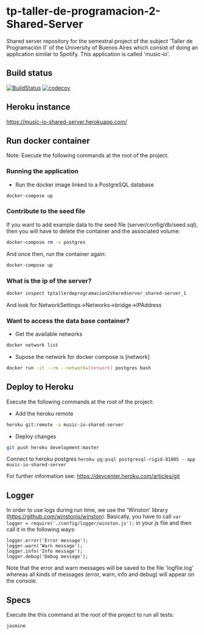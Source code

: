 # tp-taller-de-programacion-2-Shared-Server
Shared server repository for the semestral project of the subject 'Taller de Programación II'
of the University of Buenos Aires which consist of doing an application similar to Spotify.
This application is called 'music-io'.

## Build status
[![BuildStatus](https://travis-ci.org/lmasello/Tp-Taller-de-Programacion-2-Shared-Server.svg?branch=development)](https://travis-ci.org/lmasello/Tp-Taller-de-Programacion-2-Shared-Server)
[![codecov](https://codecov.io/gh/lmasello/Tp-Taller-de-Programacion-2-Shared-Server/branch/development/graph/badge.svg)](https://codecov.io/gh/lmasello/Tp-Taller-de-Programacion-2-Shared-Server)


## Heroku instance
https://music-io-shared-server.herokuapp.com/

## Run docker container
Note: Execute the following commands at the root of the project.
### Running the application
 - Run the docker image linked to a PostgreSQL database
```bash
docker-compose up
```
### Contribute to the seed file
If you want to add example data to the seed file (server/config/db/seed.sql), then you will have
to delete the container and the associated volume:
```bash
docker-compose rm -v postgres
```
And once then, run the container again:
```bash
docker-compose up
```
### What is the ip of the server?
```bash
docker inspect tptallerdeprogramacion2sharedserver_shared-server_1
```
And look for NetworkSettings->Networks->bridge->IPAddress

### Want to access the data base container?
- Get the available networks
```bash
docker network list
```
- Supose the network for docker compose is [network]
```bash
docker run -it --rm --network=[network] postgres bash
```

## Deploy to Heroku
Execute the following commands at the root of the project:
 - Add the heroku remote
```bash
heroku git:remote -a music-io-shared-server
```
 - Deploy changes
```bash
git push heroku development:master
```

Connect to heroku postgres
`heroku pg:psql postgresql-rigid-81805 --app music-io-shared-server`

For further information see: https://devcenter.heroku.com/articles/git

## Logger
In order to use logs during run time, we use the 'Winston' library
(https://github.com/winstonjs/winston).
Basically, you have to call `var logger = require('./config/logger/winston.js');` in your js file
and then call it in the following ways:
```
logger.error('Error message');
logger.warn('Warn message');
logger.info('Info message');
logger.debug('Debug message');
```
Note that the error and warn messages will be saved to the file 'logfile.log' whereas all kinds of
messages (error, warn, info and debug) will appear on the console.

## Specs
Execute the this command at the root of the project to run all tests:
```
jasmine
```
